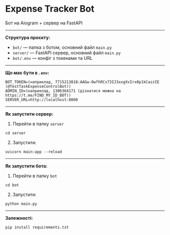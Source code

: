 # Expense Tracker Bot

Бот на Aiogram + сервер на FastAPI

---

**Структура проєкту:**

- `bot/` — папка з ботом, основний файл `main.py`
- `server/` — FastAPI сервер, основний файл `main.py`
- `bot/.env` — конфіг з токенами та URL

---

**Що має бути в `.env`:**
```
BOT_TOKEN=(наприклад, 7715213818:AAGw-0wfhRCs73IJ3xxgXvIrx0p1kCazzIE (@TestTaskExpenseControlBot))
ADMIN_ID=(наприклад, 1306364171 (дізнатися можна на https://t.me/FIND_MY_ID_BOT))
SERVER_URL=http://localhost:8000
```
---

**Як запустити сервер:**

1. Перейти в папку `server`
```
cd server
```
2. Запустити:
```
uvicorn main:app --reload
```
---

**Як запустити бота:**

1. Перейти в папку `bot`
```
cd bot
```
2. Запустити:
```
python main.py
```
---

**Залежності:**
```
pip install requirements.txt
```
